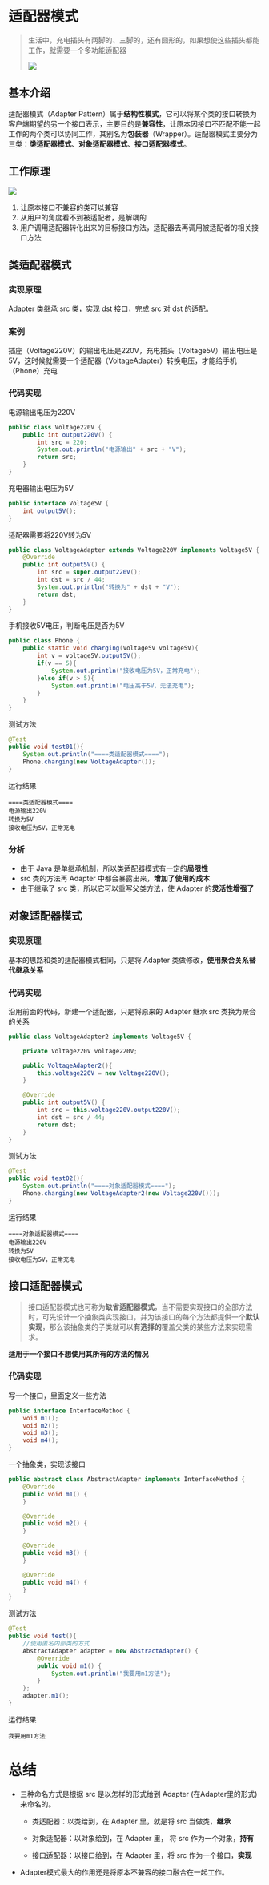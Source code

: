 # 适配器模式

> 生活中，充电插头有两脚的、三脚的，还有圆形的，如果想使这些插头都能工作，就需要一个多功能适配器
>
> ![](https://gitee.com/songjilong/FigureBed/raw/master/img/20200327171032.png)

## 基本介绍

适配器模式（Adapter Pattern）属于**结构性模式**，它可以将某个类的接口转换为客户端期望的另一个接口表示，主要目的是**兼容性**，让原本因接口不匹配不能一起工作的两个类可以协同工作，其别名为**包装器**（Wrapper）。适配器模式主要分为三类：**类适配器模式**、**对象适配器模式**、**接口适配器模式**。

## 工作原理

![](https://gitee.com/songjilong/FigureBed/raw/master/img/20200327172553.png)

1. 让原本接口不兼容的类可以兼容
2. 从用户的角度看不到被适配者，是解耦的
3. 用户调用适配器转化出来的目标接口方法，适配器去再调用被适配者的相关接口方法

## 类适配器模式

### 实现原理

Adapter 类继承 src 类，实现 dst 接口，完成 src 对 dst 的适配。

### 案例

插座（Voltage220V）的输出电压是220V，充电插头（Voltage5V）输出电压是5V，这时候就需要一个适配器（VoltageAdapter）转换电压，才能给手机（Phone）充电

### 代码实现

电源输出电压为220V

```java
public class Voltage220V {
    public int output220V() {
        int src = 220;
        System.out.println("电源输出" + src + "V");
        return src;
    }
}
```

充电器输出电压为5V
```java
public interface Voltage5V {
    int output5V();
}
```

适配器需要将220V转为5V

```java
public class VoltageAdapter extends Voltage220V implements Voltage5V {
    @Override
    public int output5V() {
        int src = super.output220V();
        int dst = src / 44;
        System.out.println("转换为" + dst + "V");
        return dst;
    }
}
```

手机接收5V电压，判断电压是否为5V

```java
public class Phone {
    public static void charging(Voltage5V voltage5V){
        int v = voltage5V.output5V();
        if(v == 5){
            System.out.println("接收电压为5V，正常充电");
        }else if(v > 5){
            System.out.println("电压高于5V，无法充电");
        }
    }
}
```

测试方法

```java
@Test
public void test01(){
    System.out.println("====类适配器模式====");
    Phone.charging(new VoltageAdapter());
}
```

运行结果

```
====类适配器模式====
电源输出220V
转换为5V
接收电压为5V，正常充电
```

### 分析

- 由于 Java 是单继承机制，所以类适配器模式有一定的**局限性**
- src 类的方法再 Adapter 中都会暴露出来，**增加了使用的成本**
- 由于继承了 src 类，所以它可以重写父类方法，使 Adapter 的**灵活性增强了**

## 对象适配器模式

### 实现原理

基本的思路和类的适配器模式相同，只是将 Adapter 类做修改，**使用聚合关系替代继承关系**

### 代码实现

沿用前面的代码，新建一个适配器，只是将原来的 Adapter 继承 src 类换为聚合的关系

```java
public class VoltageAdapter2 implements Voltage5V {

    private Voltage220V voltage220V;

    public VoltageAdapter2(){
        this.voltage220V = new Voltage220V();
    }

    @Override
    public int output5V() {
        int src = this.voltage220V.output220V();
        int dst = src / 44;
        return dst;
    }
}
```

测试方法

```java
@Test
public void test02(){
    System.out.println("====对象适配器模式====");
    Phone.charging(new VoltageAdapter2(new Voltage220V()));
}
```

运行结果

```
====对象适配器模式====
电源输出220V
转换为5V
接收电压为5V，正常充电
```

## 接口适配器模式

> 接口适配器模式也可称为**缺省适配器模式**，当不需要实现接口的全部方法时，可先设计一个抽象类实现接口，并为该接口的每个方法都提供一个**默认实现**，那么该抽象类的子类就可以**有选择的**覆盖父类的某些方法来实现需求。

**适用于一个接口不想使用其所有的方法的情况**

### 代码实现

写一个接口，里面定义一些方法

```java
public interface InterfaceMethod {
    void m1();
    void m2();
    void m3();
    void m4();
}
```

一个抽象类，实现该接口

```java
public abstract class AbstractAdapter implements InterfaceMethod {
    @Override
    public void m1() {
    }

    @Override
    public void m2() {
    }

    @Override
    public void m3() {
    }

    @Override
    public void m4() {
    }
}
```

测试方法

```java
@Test
public void test(){
    //使用匿名内部类的方式
    AbstractAdapter adapter = new AbstractAdapter() {
        @Override
        public void m1() {
            System.out.println("我要用m1方法");
        }
    };
    adapter.m1();
}
```

运行结果

```
我要用m1方法
```

# 总结

- 三种命名方式是根据 src 是以怎样的形式给到 Adapter (在Adapter里的形式)来命名的。
  - 类适配器：以类给到，在 Adapter 里，就是将 src 当做类，**继承**

  - 对象适配器：以对象给到，在 Adapter 里， 将 src 作为一个对象，**持有**

  - 接口适配器：以接口给到，在 Adapter 里，将 src 作为一个接口，**实现**

- Adapter模式最大的作用还是将原本不兼容的接口融合在一起工作。